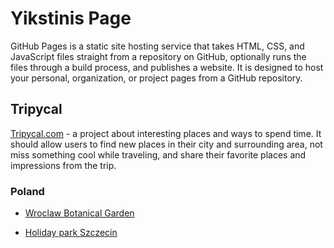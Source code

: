 # Yikstinis Page

GitHub Pages is a static site hosting service that takes HTML, CSS, and
JavaScript files straight from a repository on GitHub, optionally runs the files
through a build process, and publishes a website. It is designed to host your
personal, organization, or project pages from a GitHub repository.

## Tripycal

[Tripycal.com](https://tripycal.com/) - a project about interesting places and
ways to spend time. It should allow users to find new places in their city and
surrounding area, not miss something cool while traveling, and share their
favorite places and impressions from the trip.

### Poland

- [Wroclaw Botanical Garden](https://tripycal.com/guides/A-quiet-walk-to-Wroclaw-Botanical-Garden-64e46adcc9eb251f67099706)

- [Holiday park Szczecin](https://tripycal.com/guides/Holiday-park-Szczecin-One-day-city-exploring-651471fa70e1f6e7669f5f81)
